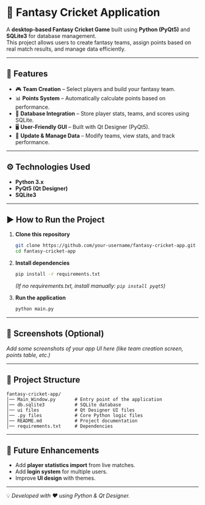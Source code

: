 # 🏏 Fantasy Cricket Application  

A **desktop-based Fantasy Cricket Game** built using **Python (PyQt5)** and **SQLite3** for database management.  
This project allows users to create fantasy teams, assign points based on real match results, and manage data efficiently.  

---

## 🚀 Features  
- 🎮 **Team Creation** – Select players and build your fantasy team.  
- 📊 **Points System** – Automatically calculate points based on performance.  
- 💾 **Database Integration** – Store player stats, teams, and scores using SQLite.  
- 🖥️ **User-Friendly GUI** – Built with Qt Designer (PyQt5).  
- 🔄 **Update & Manage Data** – Modify teams, view stats, and track performance.  

---

## ⚙️ Technologies Used  
- **Python 3.x**  
- **PyQt5 (Qt Designer)**  
- **SQLite3**  

---

## ▶️ How to Run the Project  
1. **Clone this repository**  
   ```bash
   git clone https://github.com/your-username/fantasy-cricket-app.git
   cd fantasy-cricket-app
   ```

2. **Install dependencies**  
   ```bash
   pip install -r requirements.txt
   ```
   *(If no requirements.txt, install manually: `pip install pyqt5`)*  

3. **Run the application**  
   ```bash
   python main.py
   ```

---

## 📸 Screenshots (Optional)  
_Add some screenshots of your app UI here (like team creation screen, points table, etc.)_  

---

## 📂 Project Structure  
```
fantasy-cricket-app/
│── Main_Window.py       # Entry point of the application
│── db.sqlite3           # SQLite database
│── ui files             # Qt Designer UI files
│── .py files            # Core Python logic files
│── README.md            # Project documentation
│── requirements.txt     # Dependencies
```

---

## 🌟 Future Enhancements  
- Add **player statistics import** from live matches.  
- Add **login system** for multiple users.  
- Improve **UI design** with themes.  

---


💡 *Developed with ❤️ using Python & Qt Designer.*  
